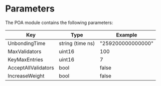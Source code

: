 # Parameters

The POA module contains the following parameters:

| Key                 | Type             | Example           |
| ------------------- | ---------------- | ----------------- |
| UnbondingTime       | string (time ns) | "259200000000000" |
| MaxValidators       | uint16           | 100               |
| KeyMaxEntries       | uint16           | 7                 |
| AcceptAllValidators | bool             | false             |
| IncreaseWeight      | bool             | false             |
